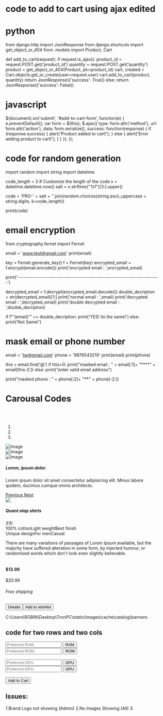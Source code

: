 # code to add to cart using ajax edited

# python

from django.http import JsonResponse
from django.shortcuts import get_object_or_404
from .models import Product, Cart

def add_to_cart(request):
if request.is_ajax():
product_id = request.POST.get('product_id')
quantity = request.POST.get('quantity')
product = get_object_or_404(Product, pk=product_id)
cart, created = Cart.objects.get_or_create(user=request.user)
cart.add_to_cart(product, quantity)
return JsonResponse({'success': True})
else:
return JsonResponse({'success': False})

# javascript

$(document).on('submit', '#add-to-cart-form', function(e) {
    e.preventDefault();
    var form = $(this);
    $.ajax({
    type: form.attr('method'),
    url: form.attr('action'),
    data: form.serialize(),
    success: function(response) {
    if (response.success) {
        alert('Product added to cart!');
    } else {
        alert('Error adding product to cart!');
        }
    }
    });
});

# code for random generation

import random
import string
import datetime

code_length = 3 # Customize the length of the code
x = datetime.datetime.now()
salt = x.strftime("%f")[3:].upper()

code = 'PRO-' + salt + ''.join(random.choices(string.ascii_uppercase + string.digits, k=code_length))

print(code)

# email encryption

from cryptography.fernet import Fernet

email = 'www.test@gmail.com'
print(email)

key = Fernet.generate_key()
f = Fernet(key)
encrypted_email = f.encrypt(email.encode())
print('encrypted email : ',encrypted_email)

print('-------------------------------------------------------------------------')

decrypted_email = f.decrypt(encrypted_email.decode())
double_decription = str(decrypted_email)[1:]
print('normal email : ',email)
print('decrypted email : ',decrypted_email)
print('double decrypted email : ',double_decription)

if f"'{email}'" == double_decription:
print('YES! its the same!')
else:
print('Not Same!')

# mask email or phone number

email = 'tw@gmail.com'
phone = '9876543210'
print(email)
print(phone)

this = email.find('@')
if this>0:
print("masked email : " + email[:1]+ "\*\*\*\*" + email[this-2:])
else:
print("enter valid email address")

print("masked phone : " + phone[:2]+ "**\*\***" + phone[-2:])

# Carousal Codes

<!DOCTYPE html>
<html>

<head>
  <!-- Include Bootstrap CSS -->
  <link rel="stylesheet" href="//maxcdn.bootstrapcdn.com/bootstrap/3.3.4/css/bootstrap.min.css">
</head>
<style>
  /* Custom CSS for smaller main container */
  .container {
    max-width: 800px;
  }

  /* Custom CSS for responsive feedback on interaction */
  .carousel-control.left,
  .carousel-control.right {
    background: rgba(0, 0, 0, 0.5);
    top: 50%;
    transform: translateY(-50%);
  }

  .carousel-control.left {
    left: 0;
  }

  .carousel-control.right {
    right: 0;
  }

  .carousel-control.left:hover,
  .carousel-control.right:hover {
    background: rgba(0, 0, 0, 0.7);
  }
</style>

<body>
  <!-- Your HTML content goes here -->
  <div class="container"><br><br>
    <div id="carousel-example-generic" class="carousel slide" data-ride="carousel">
      <!-- Indicators -->
      <ol class="carousel-indicators">
        <li data-target="#carousel-example-generic" data-slide-to="0" class="active"></li>
        <li data-target="#carousel-example-generic" data-slide-to="1"></li>
        <li data-target="#carousel-example-generic" data-slide-to="2"></li>
      </ol>
      <!-- Wrapper for slides -->
      <div class="carousel-inner" role="listbox">
        <div class="item active">
          <img src="https://unsplash.it/1400/600?image=62" alt="Image">
        </div>
        <div class="item">
          <img src="https://unsplash.it/1400/600?image=62" alt="Image">
          <div class="carousel-caption">
          </div>
        </div>
        <div class="item">
          <img src="https://unsplash.it/1400/600?image=315" alt="Image">
          <div class="carousel-caption">
            <h5>Lorem, ipsum dolor.</h5>
            <p>Lorem ipsum dolor sit amet consectetur adipisicing elit. Minus labore quidem, ducimus
              cumque
              omnis architecto.</p>
          </div>
        </div>
      </div>
      <!-- Controls -->
      <a class="left carousel-control" href="#carousel-example-generic" role="button" data-slide="prev"
        style="background: rgba(0,0,0,0);">
        <span class="glyphicon glyphicon-chevron-left"></span>
        <span class="sr-only">Previous</span>
      </a>
      <a class="right carousel-control" href="#carousel-example-generic" role="button" data-slide="next"
        style="background: rgba(0,0,0,0);">
        <span class="glyphicon glyphicon-chevron-right"></span>
        <span class="sr-only">Next</span>
      </a>
    </div>
  </div>
  <!-- Include jQuery and Bootstrap JavaScript -->
  <script src="//cdnjs.cloudflare.com/ajax/libs/jquery/2.1.3/jquery.min.js"></script>
  <script src="//maxcdn.bootstrapcdn.com/bootstrap/3.3.4/js/bootstrap.min.js"></script>

  <!-- Include Bootstrap JavaScript and jQuery -->
  <script src="https://code.jquery.com/jquery-3.6.0.min.js"></script>
  <script src="https://maxcdn.bootstrapcdn.com/bootstrap/3.3.4/js/bootstrap.min.js"></script>

  <script>
    $(document).ready(function () {
      // Activate Carousel
      $('#carousel-example-generic').carousel();

      // Enable Carousel Indicators
      $('.carousel-indicators li').click(function () {
        $('.carousel-indicators li').removeClass('active');
        $(this).addClass('active');
      });

      // Enable Carousel Controls
      $('.carousel-control-prev').click(function () {
        $('#carousel-example-generic').carousel('prev');
      });

      $('.carousel-control-next').click(function () {
        $('#carousel-example-generic').carousel('next');
      });
    });
  </script>

</body>

</html>


<div class="container mt-5 mb-5">
    <div class="d-flex justify-content-center row">
        <div class="col-md-10">
            <div class="row p-2 bg-white border rounded">
                <div class="col-md-3 mt-1"><img class="img-fluid img-responsive rounded product-image" src="https://i.imgur.com/QpjAiHq.jpg"></div>
                <div class="col-md-6 mt-1">
                    <h5>Quant olap shirts</h5>
                    <div class="d-flex flex-row">
                        <div class="ratings mr-2"><i class="fa fa-star"></i><i class="fa fa-star"></i><i class="fa fa-star"></i><i class="fa fa-star"></i></div><span>310</span>
                    </div>
                    <div class="mt-1 mb-1 spec-1"><span>100% cotton</span><span class="dot"></span><span>Light weight</span><span class="dot"></span><span>Best finish<br></span></div>
                    <div class="mt-1 mb-1 spec-1"><span>Unique design</span><span class="dot"></span><span>For men</span><span class="dot"></span><span>Casual<br></span></div>
                    <p class="text-justify text-truncate para mb-0">There are many variations of passages of Lorem Ipsum available, but the majority have suffered alteration in some form, by injected humour, or randomised words which don't look even slightly believable.<br><br></p>
                </div>
                <div class="align-items-center align-content-center col-md-3 border-left mt-1">
                    <div class="d-flex flex-row align-items-center">
                        <h4 class="mr-1">$13.99</h4><span class="strike-text">$20.99</span>
                    </div>
                    <h6 class="text-success">Free shipping</h6>
                    <div class="d-flex flex-column mt-4"><button class="btn btn-primary btn-sm" type="button">Details</button><button class="btn btn-outline-primary btn-sm mt-2" type="button">Add to wishlist</button></div>
                </div>
            </div>
        </div>
    </div>
</div>


C:\Users\ROBIN\Desktop\TronPC\static\images\cache\catalog\banners

## code for two rows and two cols

<div id="content" class="col-sm-9">
    <div class="row">
        <div class="col-sm-6">
            <div class="containerz">
                <div class="containerz__item">
                    <input type="email" class="form__field" placeholder="Preferred RAM" />
                    <button type="button" class="btn btn--primary btn--inside uppercase">RAM</button>
                </div>
            </div>
        </div>
        <div class="col-sm-6">
            <div class="containerz">
                <div class="containerz__item">
                    <input type="email" class="form__field" placeholder="Preferred ROM" />
                    <button type="button" class="btn btn--primary btn--inside uppercase">ROM</button>
                </div>
            </div>
        </div>
    </div><br>
    <div class="row">
        <div class="col-sm-6">
            <div class="containerz">
                <div class="containerz__item">
                    <input type="email" class="form__field" placeholder="Preferred GPU" />
                    <button type="button" class="btn btn--primary btn--inside uppercase">GPU</button>
                </div>
            </div>
        </div>
        <div class="col-sm-6">
            <div class="containerz">
                <div class="containerz__item">
                    <input type="email" class="form__field" placeholder="Preferred GPU" />
                    <button type="button" class="btn btn--primary btn--inside uppercase">GPU</button>
                </div>
            </div>
        </div>
    </div><br>
    <div class="modal-footer">
        <button type="button" class="btn btn-primary">Add to Cart</button>
    </div>
</div>




## Issues:

1.Brand Logo not showing (Admin)
2.No Images Showing (All)
3.